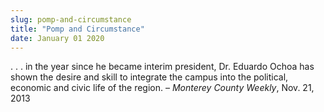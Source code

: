 ```yaml
---
slug: pomp-and-circumstance
title: "Pomp and Circumstance"
date: January 01 2020
---
```


 
<p>
  . . . in the year since he became interim president, Dr. Eduardo Ochoa has
  shown the desire and skill to integrate the campus into the political,
  economic and civic life of the region. – <em>Monterey County Weekly</em>, Nov.
  21, 2013
</p>
 
